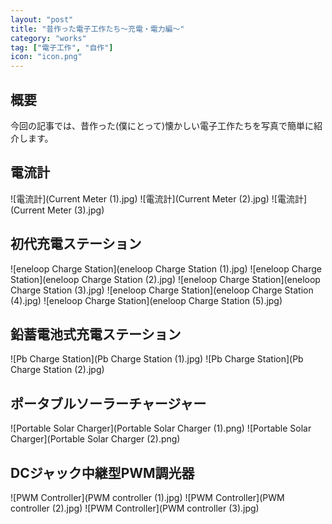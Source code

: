 ```yaml
---
layout: "post"
title: "昔作った電子工作たち～充電・電力編～"
category: "works"
tag: ["電子工作", "自作"]
icon: "icon.png"
---
```


## 概要

今回の記事では、昔作った(僕にとって)懐かしい電子工作たちを写真で簡単に紹介します。
<!--more-->

## 電流計

![電流計](Current Meter (1).jpg)
![電流計](Current Meter (2).jpg)
![電流計](Current Meter (3).jpg)

## 初代充電ステーション

![eneloop Charge Station](eneloop Charge Station (1).jpg)
![eneloop Charge Station](eneloop Charge Station (2).jpg)
![eneloop Charge Station](eneloop Charge Station (3).jpg)
![eneloop Charge Station](eneloop Charge Station (4).jpg)
![eneloop Charge Station](eneloop Charge Station (5).jpg)

## 鉛蓄電池式充電ステーション

![Pb Charge Station](Pb Charge Station (1).jpg)
![Pb Charge Station](Pb Charge Station (2).jpg)

## ポータブルソーラーチャージャー

![Portable Solar Charger](Portable Solar Charger (1).png)
![Portable Solar Charger](Portable Solar Charger (2).png)

## DCジャック中継型PWM調光器

![PWM Controller](PWM controller (1).jpg)
![PWM Controller](PWM controller (2).jpg)
![PWM Controller](PWM controller (3).jpg)

